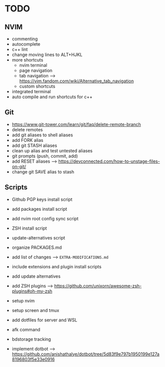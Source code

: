 # TODO

## NVIM
- commenting
- autocomplete
- c++ lint
- change moving lines to ALT+HJKL
- more shortcuts
  - nvim terminal
  - page navigation
  - tab navigation --> https://vim.fandom.com/wiki/Alternative_tab_navigation
  - custom shortcuts
- integrated terminal
- auto compile and run shortcuts for c++

## Git
- https://www.git-tower.com/learn/git/faq/delete-remote-branch
- delete remotes
- add git aliases to shell aliases
- add FORK alias
- add git STASH aliases
- clean up alias and test untested aliases
- git prompts (push, commit, add)
- add RESET aliases --> https://devconnected.com/how-to-unstage-files-on-git/
- change git SAVE alias to stash

## Scripts
- Github PGP keys install script
- add packages install script
- add nvim root config sync script
- ZSH install script
- update-alternatives script

- organize PACKAGES.md
- add list of changes --> `EXTRA-MODIFICATIONS.md`
- include extensions and plugin install scripts
- add update alternatives
- add ZSH plugins --> https://github.com/unixorn/awesome-zsh-plugins#oh-my-zsh
- setup nvim
- setup screen and tmux
- add dotfiles for server and WSL
- afk command
- bdstorage tracking

- implement dotbot --> https://github.com/anishathalye/dotbot/tree/5d83f9e797b1950199e127a8196803f5e33e0916
